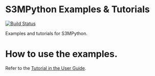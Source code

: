 # S3MPython Examples & Tutorials

[![Build Status](https://travis-ci.com/DataInsightsInc/S3MPython.svg?branch=master)](https://travis-ci.com/DataInsightsInc/S3MPython)

Examples and tutorials for S3MPython.


# How to use the examples.

Refer to the [Tutorial in the User Guide](https://s3model.com/userguide/docs/Setup.html).


